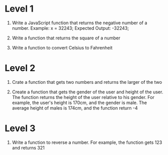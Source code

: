# Level 1

1. Write a JavaScript function that returns the negative number of a number.
   Example:
   x = 32243;
   Expected Output: -32243;

2. Write a function that returns the square of a number

3. Write a function to convert Celsius to Fahrenheit

# Level 2

1. Crate a function that gets two numbers and returns the larger of the two

2. Create a function that gets the gender of the user and height of the user.
   The function returns the height of the user relative to his gender. For example, the user's height is 170cm, and the gender is male.
   The average height of males is 174cm, and the function return -4

# Level 3

1. Write a function to reverse a number. For example, the function gets 123 and returns 321

